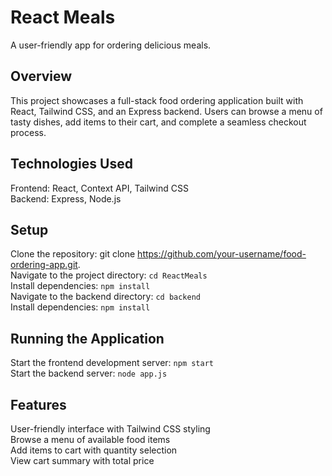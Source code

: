 # React Meals

A user-friendly app for ordering delicious meals.

## Overview

This project showcases a full-stack food ordering application built with React, Tailwind CSS, and an Express backend. Users can browse a menu of tasty dishes, add items to their cart, and complete a seamless checkout process.

## Technologies Used

Frontend:
React, Context API, 
Tailwind CSS   
Backend:
Express,
Node.js

## Setup

Clone the repository: git clone https://github.com/your-username/food-ordering-app.git.  
Navigate to the project directory: `cd ReactMeals`  
Install dependencies: `npm install`  
Navigate to the backend directory: `cd backend`   
Install dependencies: `npm install`    

## Running the Application

Start the frontend development server: `npm start`   
Start the backend server: `node app.js` 
## Features

User-friendly interface with Tailwind CSS styling  
Browse a menu of available food items  
Add items to cart with quantity selection  
View cart summary with total price   
